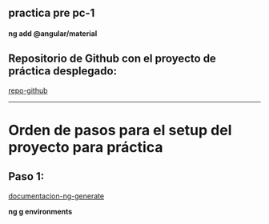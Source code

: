 ## practica pre pc-1

#### ng add @angular/material

## Repositorio de Github con el proyecto de práctica desplegado:

[repo-github]([(https://github.com/c-char-f1/EduTech-Global)])

---

# Orden de pasos para el setup del proyecto para práctica

## Paso 1:

[documentacion-ng-generate]([(https://angular.dev/cli/generate)])

**ng g environments**
